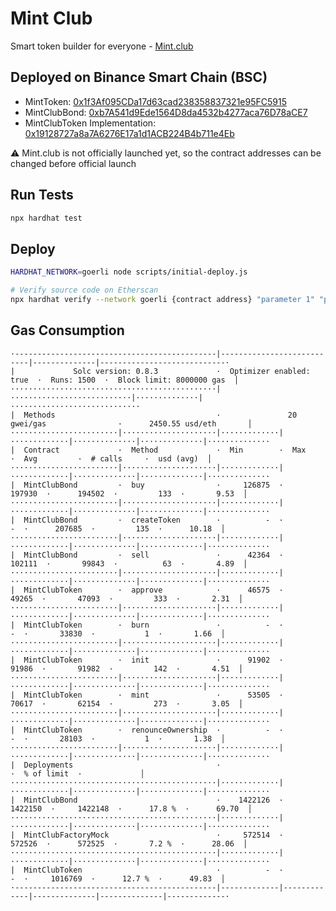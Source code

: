 # Mint Club
Smart token builder for everyone - [Mint.club](https://mint.club)

## Deployed on Binance Smart Chain (BSC)
- MintToken: [0x1f3Af095CDa17d63cad238358837321e95FC5915](https://bscscan.com/token/0x1f3Af095CDa17d63cad238358837321e95FC5915)
- MintClubBond: [0xb7A541d9Ede1564D8da4532b4277aca76D78aCE7](https://bscscan.com/address/0xb7A541d9Ede1564D8da4532b4277aca76D78aCE7)
- MintClubToken Implementation: [0x19128727a8a7A6276E17a1d1ACB224B4b711e4Eb](https://bscscan.com/address/0x19128727a8a7A6276E17a1d1ACB224B4b711e4Eb#code)

⚠️ Mint.club is not officially launched yet, so the contract addresses can be changed before official launch


## Run Tests
```bash
npx hardhat test
```

## Deploy
```bash
HARDHAT_NETWORK=goerli node scripts/initial-deploy.js

# Verify source code on Etherscan
npx hardhat verify --network goerli {contract address} "parameter 1" "parameter 2"
```

## Gas Consumption
```
·---------------------------------------------|---------------------------|--------------|----------------------------·
|             Solc version: 0.8.3             ·  Optimizer enabled: true  ·  Runs: 1500  ·  Block limit: 8000000 gas  │
··············································|···························|··············|·····························
|  Methods                                    ·               20 gwei/gas                ·      2450.55 usd/eth       │
························|·····················|·············|·············|··············|··············|··············
|  Contract             ·  Method             ·  Min        ·  Max        ·  Avg         ·  # calls     ·  usd (avg)  │
························|·····················|·············|·············|··············|··············|··············
|  MintClubBond         ·  buy                ·     126875  ·     197930  ·      194502  ·         133  ·       9.53  │
························|·····················|·············|·············|··············|··············|··············
|  MintClubBond         ·  createToken        ·          -  ·          -  ·      207685  ·         135  ·      10.18  │
························|·····················|·············|·············|··············|··············|··············
|  MintClubBond         ·  sell               ·      42364  ·     102111  ·       99843  ·          63  ·       4.89  │
························|·····················|·············|·············|··············|··············|··············
|  MintClubToken        ·  approve            ·      46575  ·      49265  ·       47093  ·         333  ·       2.31  │
························|·····················|·············|·············|··············|··············|··············
|  MintClubToken        ·  burn               ·          -  ·          -  ·       33830  ·           1  ·       1.66  │
························|·····················|·············|·············|··············|··············|··············
|  MintClubToken        ·  init               ·      91902  ·      91986  ·       91982  ·         142  ·       4.51  │
························|·····················|·············|·············|··············|··············|··············
|  MintClubToken        ·  mint               ·      53505  ·      70617  ·       62154  ·         273  ·       3.05  │
························|·····················|·············|·············|··············|··············|··············
|  MintClubToken        ·  renounceOwnership  ·          -  ·          -  ·       28103  ·           1  ·       1.38  │
························|·····················|·············|·············|··············|··············|··············
|  Deployments                                ·                                          ·  % of limit  ·             │
··············································|·············|·············|··············|··············|··············
|  MintClubBond                               ·    1422126  ·    1422150  ·     1422148  ·      17.8 %  ·      69.70  │
··············································|·············|·············|··············|··············|··············
|  MintClubFactoryMock                        ·     572514  ·     572526  ·      572525  ·       7.2 %  ·      28.06  │
··············································|·············|·············|··············|··············|··············
|  MintClubToken                              ·          -  ·          -  ·     1016769  ·      12.7 %  ·      49.83  │
·---------------------------------------------|-------------|-------------|--------------|--------------|-------------·
```
